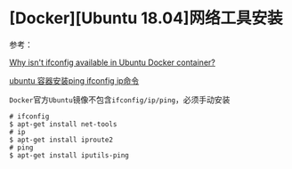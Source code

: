 
# [Docker][Ubuntu 18.04]网络工具安装

参考：

[Why isn't ifconfig available in Ubuntu Docker container?](https://serverfault.com/questions/613528/why-isnt-ifconfig-available-in-ubuntu-docker-container)

[ubuntu 容器安装ping ifconfig ip命令](https://www.cnblogs.com/S--S/p/7209682.html)

`Docker`官方`Ubuntu`镜像不包含`ifconfig/ip/ping`，必须手动安装

```
# ifconfig
$ apt-get install net-tools
# ip
$ apt-get install iproute2
# ping
$ apt-get install iputils-ping
```